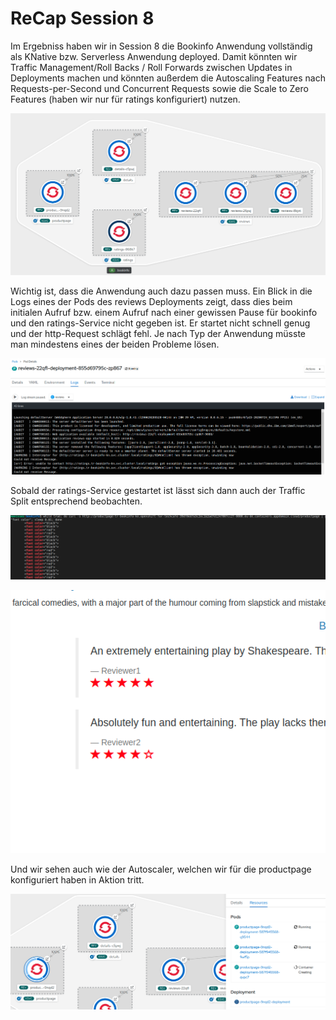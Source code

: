 # ReCap Session 8

Im Ergebniss haben wir in Session 8 die Bookinfo Anwendung vollständig als KNative bzw. Serverless Anwendung deployed. Damit könnten wir Traffic Management/Roll Backs / Roll Forwards zwischen Updates in Deployments machen und könnten außerdem die Autoscaling Features nach Requests-per-Second und Concurrent Requests sowie die Scale to Zero Features \(haben wir nur für ratings konfiguriert\) nutzen.

![](../../.gitbook/assets/image%20%28145%29.png)

Wichtig ist, dass die Anwendung auch dazu passen muss. Ein Blick in die Logs eines der Pods des reviews Deployments zeigt, dass dies beim initialen Aufruf bzw. einem Aufruf nach einer gewissen Pause für bookinfo und den ratings-Service nicht gegeben ist. Er startet nicht schnell genug und der http-Request schlägt fehl. Je nach Typ der Anwendung müsste man mindestens eines der beiden Probleme lösen. 

![](../../.gitbook/assets/image%20%28154%29.png)

Sobald der ratings-Service gestartet ist lässt sich dann auch der Traffic Split entsprechend beobachten.

![](../../.gitbook/assets/image%20%28155%29.png)

![](../../.gitbook/assets/image%20%28156%29.png)

Und wir sehen auch wie der Autoscaler, welchen wir für die productpage konfiguriert haben in Aktion tritt.

![](../../.gitbook/assets/image%20%28157%29.png)

